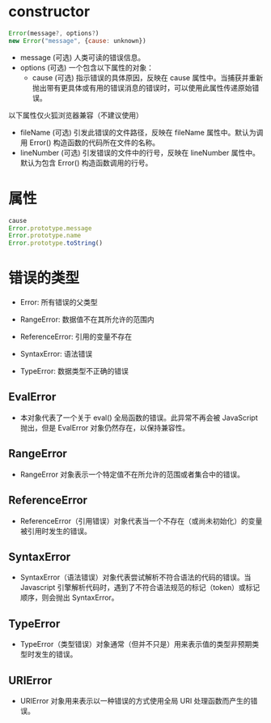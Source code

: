 # constructor

```javascript
Error(message?, options?)
new Error("message", {cause: unknown})
```

- message (可选) 人类可读的错误信息。
- options (可选) 一个包含以下属性的对象：
  - cause (可选) 指示错误的具体原因，反映在 cause 属性中。当捕获并重新抛出带有更具体或有用的错误消息的错误时，可以使用此属性传递原始错误。

以下属性仅火狐浏览器兼容（不建议使用）

- fileName (可选) 引发此错误的文件路径，反映在 fileName 属性中。默认为调用 Error() 构造函数的代码所在文件的名称。
- lineNumber (可选) 引发错误的文件中的行号，反映在 lineNumber 属性中。默认为包含 Error() 构造函数调用的行号。



# 属性

```javascript
cause
Error.prototype.message
Error.prototype.name
Error.prototype.toString()
```





# 错误的类型

- Error: 所有错误的父类型

- RangeError: 数据值不在其所允许的范围内

- ReferenceError: 引用的变量不存在

- SyntaxError: 语法错误

- TypeError: 数据类型不正确的错误

## EvalError

- 本对象代表了一个关于 eval() 全局函数的错误。此异常不再会被 JavaScript 抛出，但是 EvalError 对象仍然存在，以保持兼容性。

## RangeError

- RangeError 对象表示一个特定值不在所允许的范围或者集合中的错误。

## ReferenceError

- ReferenceError（引用错误）对象代表当一个不存在（或尚未初始化）的变量被引用时发生的错误。

## SyntaxError

- SyntaxError（语法错误）对象代表尝试解析不符合语法的代码的错误。当 Javascript 引擎解析代码时，遇到了不符合语法规范的标记（token）或标记顺序，则会抛出 SyntaxError。

## TypeError

- TypeError（类型错误）对象通常（但并不只是）用来表示值的类型非预期类型时发生的错误。

## URIError

- URIError 对象用来表示以一种错误的方式使用全局 URI 处理函数而产生的错误。